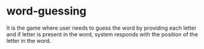# word-guessing
It is the game where user needs to guess the word by providing each letter and if letter is present in the word, system responds with the position of the letter in the word.
